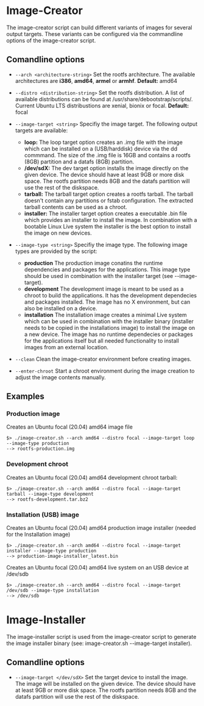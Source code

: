 # Image-Creator

The image-creator script can build different variants of images for several output targets. These variants can be configured via the commandline options of the image-creator script.

## Comandline options

- `--arch <architecture-string>`
Set the rootfs architecture. The available architectures are **i386**, **amd64**, **armel** or **armhf**.
**Default:** amd64

- `--distro <distribution-string>`
Set the rootfs distribution. A list of available distributions can be found at /usr/share/debootstrap/scripts/. Current Ubuntu LTS distribustions are xenial, bionix or focal.
**Default:** focal

- `--image-target <string>`
Specifiy the image target. The following output targets are available:
  - **loop:**
  The loop target option creates an .img file with the image which can be installed on a (USB/harddisk) device via the dd commmand. The size of the .img file is 16GB and contains a rootfs (8GB) partition and a datafs (8GB) partition.
  - **/dev/sdX:**
  The dev target option installs the image directly on the given device. The device should have at least 9GB or more disk space. The rootfs partition needs 8GB and the datafs partition will use the rest of the diskspace.
  - **tarball:**
  The tarball target option creates a rootfs tarball. The tarball doesn't contain any partitions or fstab configuration. The extracted tarball contents can be used as a chroot.
  - **installer:**
  The installer target option creates a executable .bin file which provides an installer to install the image. In combination with a bootable Linux Live system the installer is the best option to install the image on new devices.
  

- `--image-type <string>`
Specifiy the image type. The following image types are provided by the script:
  - **production**
  The production image conatins the runtime dependencies and packages for the applications. This image type should be used in combination with the installer target (see --image-target).
  - **development**
  The development image is meant to be used as a chroot to build the applications. It has the development dependecies and packages installed. The image has no X environment, but can also be installed on a device.
  - **installation**
  The installation image creates a minimal Live system which can be used in combination with the installer binary (installer needs to be copied in the installations image) to install the image on a new device. The image has no runtime dependecies or packages for the applications itself but all needed functionality to install images from an external location.

- `--clean`
Clean the image-creator environment before creating images.

- `--enter-chroot`
Start a chroot environment during the image creation to adjust the image contents manually.

## Examples

### Production image
Creates an Ubuntu focal (20.04) amd64 image file
```
$> ./image-creator.sh --arch amd64 --distro focal --image-target loop --image-type production
--> rootfs-production.img
```

### Development chroot
Creates an Ubuntu focal (20.04) amd64 development chroot tarball:
```
$> ./image-creator.sh --arch amd64 --distro focal --image-target tarball --image-type development
--> rootfs-development.tar.bz2
```

### Installation (USB) image
Creates an Ubuntu focal (20.04) amd64 production image installer (needed for the Installation image)
```
$> ./image-creator.sh --arch amd64 --distro focal --image-target installer --image-type production
--> production-image-installer_latest.bin
```

Creates an Ubuntu focal (20.04) amd64 live system on an USB device at /dev/sdb
```
$> ./image-creator.sh --arch amd64 --distro focal --image-target /dev/sdb --image-type installation
--> /dev/sdb
```

# Image-Installer
The image-installer script is used from the image-creator script to generate the image installer binary (see: image-creator.sh --image-target installer). 

## Comandline options

- `--image-target </dev/sdX>`
Set the target device to install the image. The image will be installed on the given device. The device should have at least 9GB or more disk space. The rootfs partition needs 8GB and the datafs partition will use the rest of the diskspace.
